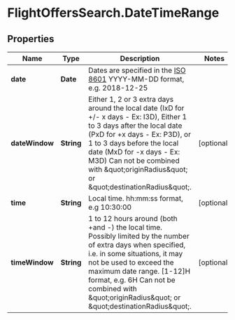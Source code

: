 # FlightOffersSearch.DateTimeRange

## Properties

Name | Type | Description | Notes
------------ | ------------- | ------------- | -------------
**date** | **Date** | Dates are specified in the [ISO 8601](https://en.wikipedia.org/wiki/ISO_8601) YYYY-MM-DD format, e.g. 2018-12-25 | 
**dateWindow** | **String** | Either 1, 2 or 3 extra days around the local date (IxD for +/- x days - Ex: I3D), Either 1 to 3 days after the local date (PxD for +x days - Ex: P3D), or 1 to 3 days before the local date (MxD for -x days - Ex: M3D)  Can not be combined with \&quot;originRadius\&quot; or \&quot;destinationRadius\&quot;.  | [optional] 
**time** | **String** | Local time. hh:mm:ss format, e.g 10:30:00 | [optional] 
**timeWindow** | **String** | 1 to 12 hours around (both +and -) the local time. Possibly limited by the number of extra days when specified, i.e.  in some situations, it may not be used to exceed the maximum date range. [1-12]H format, e.g. 6H  Can not be combined with \&quot;originRadius\&quot; or \&quot;destinationRadius\&quot;.  | [optional] 


